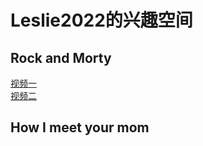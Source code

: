 # Leslie2022的兴趣空间

## Rock and Morty
  [视频一](https://www.bilibili.com/video/BV1UU4y1p71r/?spm_id_from=333.788.recommend_more_video.0)<br/>
  [视频二](https://www.bilibili.com/video/BV17t4y1i75f?spm_id_from=333.999.0.0)<br/>

## How I meet your mom
